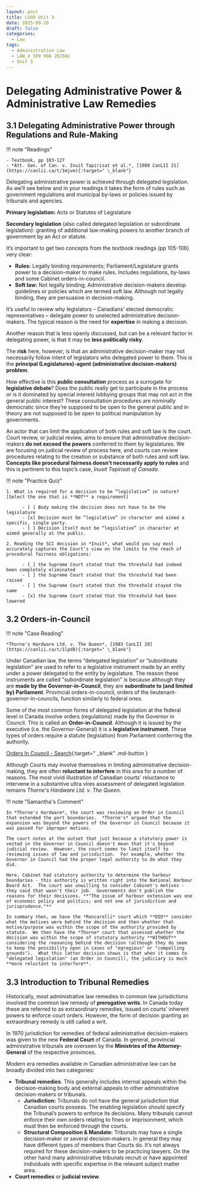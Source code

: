 ```yaml
---
layout: post
title: L509 Unit 3
date: 2025-09-26
draft: false
categories:
  - Law
tags:
  - Administrative Law
  - LAW_V 509 99A 2025W1
  - Unit 3
---
```


# Delegating Administrative Power & Administrative Law Remedies

## 3.1 Delegating Administrative Power through Regulations and Rule-Making

!!! note "Readings"

    - Textbook, pp 103-127
    - *Att. Gen. of Can. v. Inuit Tapirisat et al.*, [1980 CanLII 21](https://canlii.ca/t/1mjvm){:target=" \_blank"}

Delegating administrative power is achieved through delegated legislation. As we’ll see below and in your readings it takes the form of rules such as government regulations and municipal by-laws or policies issued by tribunals and agencies.

**Primary legislation:** Acts or Statutes of Legislature

**Secondary legislation** (also called delegated legislation or subordinate legislation): granting of additional law-making powers to another branch of government by an Act or statute.

It’s important to get two concepts from the textbook readings (pp 105-106) very clear:

- **Rules:** Legally binding requirements; Parliament/Legislature grants power to a decision-maker to make rules. Includes regulations, by-laws and some Cabinet orders-in-council.
- **Soft law:** Not legally binding; Administrative decision-makers develop guidelines or policies which are termed soft law. Although not legally binding, they are persuasive in decision-making.

It’s useful to review why legislators – Canadians’ elected democratic representatives – delegate power to unelected administrative decision-makers. The typical reason is the need for **expertise** in making a decision.

Another reason that is less openly discussed, but can be a relevant factor in delegating power, is that it may be **less politically risky**.

The **risk** here, however, is that an administrative decision-maker may not necessarily follow intent of legislators who delegated power to them. This is the **principal (Legislatures)-agent (administrative decision-makers) problem**.

How effective is this **public consultation** process as a surrogate for **legislative debate**? Does the public really get to participate in the process or is it dominated by special interest lobbying groups that may not act in the general public interest? These consultation procedures are nominally democratic since they’re supposed to be open to the general public and in theory are not supposed to be open to political manipulation by governments.

An actor that can limit the application of both rules and soft law is the court. Court review, or judicial review, aims to ensure that administrative decision-makers **do not exceed the powers** conferred to them by legislatures. We are focusing on judicial review of process here, and courts can review procedures relating to the creation or substance of both rules and soft law. **Concepts like procedural fairness doesn’t necessarily apply to rules** and this is pertinent to this topic’s case, _Inusit Tapirisat of Canada_.

!!! note "Practice Quiz"

    1. What is required for a decision to be “legislative” in nature?[Select the one that is **NOT** a requirement]

          - [ ] Body making the decision does not have to be the legislature
          - [x] Decision must be “legislative” in character and aimed a specific, single party.
          - [ ] Decision itself must be “legislative” in character at aimed generally at the public.

    2. Reading the SCC decision in *Inuit*, what would you say most accurately captures the Court’s view on the limits to the reach of procedural fairness obligations:

          - [ ] the Supreme Court stated that the threshold had indeed been completely eliminated
          - [ ] the Supreme Court stated that the threshold had been raised
          - [ ] the Supreme Court stated that the threshold stayed the same
          - [x] the Supreme Court stated that the threshold had been lowered

## 3.2 Orders-in-Council

!!! note "Case Reading"

    *Thorne's Hardware Ltd. v. The Queen*, [1983 CanLII 20](https://canlii.ca/t/1lpd8){:target=" \_blank"}

Under Canadian law, the terms “delegated legislation” or “subordinate legislation” are used to refer to a legislative instrument made by an entity under a power delegated to the entity by legislature. The reason these instruments are called "subordinate legislation" is because although they are **made by the Governor-in-Council**, they are **subordinate to (and limited by) Parliament**. Provincial orders-in-council, orders of the lieutenant-governor-in-councils, function similarly to federal ones.

Some of the most common forms of delegated legislation at the federal level in Canada involve orders (regulations) made by the Governor in Council. This is called an **Order-in-Council**. Although it is issued by the executive (i.e. the Governor-General) it is a **legislative instrument**. These types of orders require a statute (legislation) from Parliament conferring the authority.

[Orders In Council - Search](https://orders-in-council.canada.ca/index.php?lang=en){:target=" \_blank" .md-button }

Although Courts may involve themselves in limiting administrative decision-making, they are often **reluctant to interfere** in this area for a number of reasons. The most vivid illustration of Canadian courts' reluctance to intervene in a substantive ultra vires assessment of delegated legislation remains _Thorne's Hardware Ltd. v. The Queen_.

!!! note "Samantha's Comment"

    In *Thorne's Hardware*, the court was reviewing an Order in Council that extended the port boundaries.  *Thorne's* argued that the expansion was beyond the powers of the Governor in Council because it was passed for improper motives.

    The court notes at the outset that just because a statutory power is vested in the Governor in Council doesn't mean that it's beyond judicial review.  However, the court seems to limit itself to reviewing issues of law and jurisdiction.  For example, whether the Governor in Council had the proper legal authority to do what they did.

    Here, Cabinet had statutory authority to determine the harbour boundaries - this authority is written right into the National Harbour Board Act.  The court was unwilling to consider Cabinet's motives - they said that wasn't their job.  Governments don't publish the reasons for their decisions. **"The issue of harbour extension was one of economic policy and politics; and not one of jurisdiction and jurisprudence."**

    In summary then, we have the *Roncarelli* court which **DID** consider what the motives were behind the decision and then whether that motive/purpose was within the scope of the authority provided by statute.  We then have the *Thorne* court that assessed whether the decision was within the scope of statutory authority **WITHOUT** considering the reasoning behind the decision (although they do seem to keep the possibility open in cases of "egregious" or "compelling grounds").  What this latter decision shows is that when it comes to "delegated legislation" (an Order in Council), the judiciary is much **more reluctant to interfere**.

## 3.3 Introduction to Tribunal Remedies

Historically, most administrative law remedies in common law jurisdictions involved the common law remedy of **prerogative writs**.  In Canada today these are referred to as extraordinary remedies, issued on courts’ inherent powers to enforce court orders.  However, the form of decision granting an extraordinary remedy is still called a writ.

In 1970 jurisdiction for remedies of federal administrative decision-makers was given to the new **Federal Court** of Canada.  In general, provincial administrative tribunals are overseen by the **Ministries of the Attorney-General** of the respective provinces.

Modern era remedies available in Canadian administrative law can be broadly divided into two categories: 

- **Tribunal remedies**. This generally includes internal appeals within the decision-making body and external appeals to other administrative decision-makers or tribunals.
    - **Jurisdiction:** Tribunals do not have the general jurisdiction that Canadian courts possess. The enabling legislation should specify the Tribunal’s powers to enforce its decisions. Many tribunals cannot enforce their own orders relating to fines or imprisonment, which must then be enforced through the courts. 
    - **Structural Composition & Mandate:** Tribunals may have a single decision-maker or several decision-makers. In general they may have different types of members than Courts do. It’s not always required for these decision-makers to be practicing lawyers. On the other hand many administrative tribunals recruit or have appointed individuals with specific expertise in the relevant subject matter area. 
- **Court remedies** or **judicial review**.